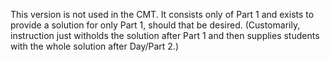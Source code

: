 This version is not used in the CMT. It consists only of Part 1 and exists to
provide a solution for only Part 1, should that be desired. (Customarily,
instruction just witholds the solution after Part 1 and then supplies students
with the whole solution after Day/Part 2.)

